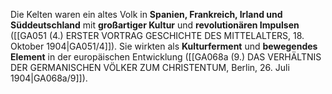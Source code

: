
Die Kelten waren ein altes Volk in **Spanien, Frankreich, Irland und Süddeutschland** mit **großartiger Kultur** und **revolutionären Impulsen** ([[GA051 (4.) ERSTER VORTRAG GESCHICHTE DES MITTELALTERS, 18. Oktober 1904|GA051/4]]). Sie wirkten als **Kulturferment** und **bewegendes Element** in der europäischen Entwicklung ([[GA068a (9.) DAS VERHÄLTNIS DER GERMANISCHEN VÖLKER ZUM CHRISTENTUM, Berlin, 26. Juli 1904|GA068a/9]]).

